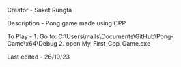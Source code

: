 Creator - Saket Rungta

Description - Pong game made using CPP

To Play - 1. Go to: C:\Users\mails\Documents\GitHub\Pong-Game\x64\Debug
          2. open My_First_Cpp_Game.exe

Last edited - 26/10/23
